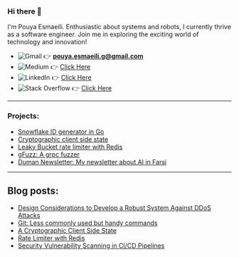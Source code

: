 ### Hi there 👋

I'm Pouya Esmaeili. Enthusiastic about systems and robots, I currently thrive as a software engineer. Join me in exploring the exciting world of technology and innovation!

 - ![Gmail](https://img.shields.io/badge/Gmail-D14836?style=for-the-badge&logo=gmail&logoColor=white) 👉 **pouya.esmaeili.g@gmail.com**
 - ![Medium](https://img.shields.io/badge/Medium-12100E?style=for-the-badge&logo=medium&logoColor=white) 👉 [Click Here](https://medium.com/@pouya.esmaeili.g)
 - ![LinkedIn](https://img.shields.io/badge/linkedin-%230077B5.svg?style=for-the-badge&logo=linkedin&logoColor=white) 👉 [Click Here](https://www.linkedin.com/in/pouya-esmaeili-9124b839/)
- ![Stack Overflow](https://img.shields.io/badge/-Stackoverflow-FE7A16?style=for-the-badge&logo=stack-overflow&logoColor=white) 👉 [Click Here](https://stackoverflow.com/users/13118327/pouya-esmaeili?tab=profile)

---

### Projects: 
- [Snowflake ID generator in Go](https://github.com/PouyaEsmaeili/SnowflakeID)
- [Cryptographic client side state](https://github.com/PouyaEsmaeili/CryptographicClientSideUserState)
- [Leaky Bucket rate limiter with Redis](https://github.com/PouyaEsmaeili/RateLimiter)
- [gFuzz: A grpc fuzzer](https://github.com/PouyaEsmaeili/gFuzz)
- [Duman Newsletter: My newsletter about AI in Farsi](https://duman.pouyae.ir/)

 ---
 
## Blog posts:
- [Design Considerations to Develop a Robust System Against DDoS Attacks](https://medium.com/@pouya.esmaeili.g/design-considerations-to-develop-a-robust-system-against-ddos-attacks-b62bf75a796f?source=friends_link&sk=7554fe1487c0288f8f7a5638874a96ef)
- [Git: Less commonly used but handy commands](https://medium.com/@pouya.esmaeili.g/git-less-commonly-used-but-handy-commands-d189e0619f47?source=friends_link&sk=797a152a02f805c830f20eaf64a41e8f)
- [A Cryptographic Client Side State](https://medium.com/@pouya.esmaeili.g/a-cryptographic-client-side-user-state-dd6085100c73?source=friends_link&sk=eeec49909cfd51c8062262358b7a923d)
- [Rate Limiter with Redis](https://medium.com/@pouya.esmaeili.g/rate-limiter-with-redis-ac6913932bf5?source=friends_link&sk=bb59d7a999b6ae21e1d84fa22dc85a93)
- [Security Vulnerability Scanning in CI/CD Pipelines](https://medium.com/@pouya.esmaeili.g/security-vulnerability-scanning-in-ci-cd-pipelines-75e566caee95)

